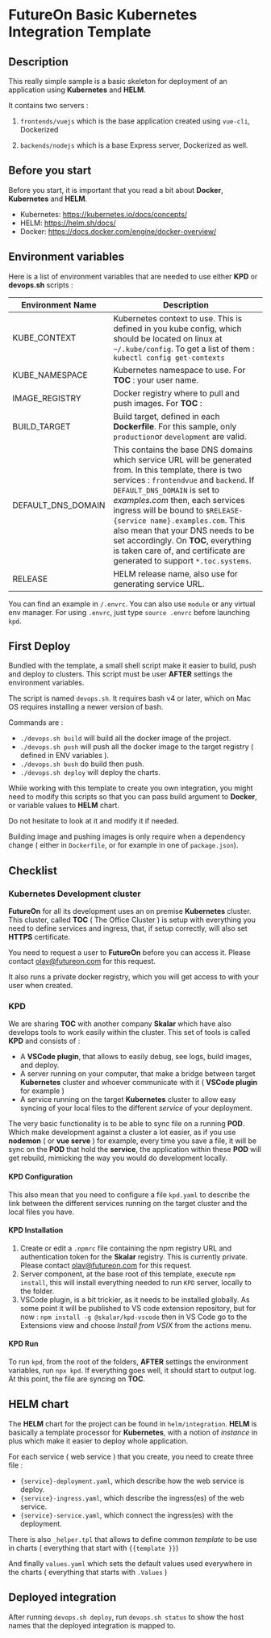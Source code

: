# FutureOn Basic Kubernetes Integration Template

## Description

This really simple sample is a basic skeleton for deployment of an application using **Kubernetes** and **HELM**.

It contains two servers :

1. `frontends/vuejs` which is the base application created using `vue-cli`, Dockerized

2. `backends/nodejs` which is a base Express server, Dockerized as well.

## Before you start

Before you start, it is important that you read a bit about **Docker**, **Kubernetes** and **HELM**. 

* Kubernetes: https://kubernetes.io/docs/concepts/
* HELM: https://helm.sh/docs/
* Docker: https://docs.docker.com/engine/docker-overview/

## Environment variables

Here is a list of environment variables that are needed to use either **KPD** or **devops.sh** scripts :

| Environment Name   | Description                                                  |
| ------------------ | ------------------------------------------------------------ |
| KUBE_CONTEXT       | Kubernetes context to use. This is defined in you kube config, which should be located on linux at `~/.kube/config`. To get a list of them : `kubectl config get-contexts` |
| KUBE_NAMESPACE     | Kubernetes namespace to use. For **TOC** : your user name.   |
| IMAGE_REGISTRY     | Docker registry where to pull and push images. For **TOC** : |
| BUILD_TARGET       | Build target, defined in each **Dockerfile**. For this sample, only  `production`or `development` are valid. |
| DEFAULT_DNS_DOMAIN | This contains the base DNS domains which service URL will be generated from. In this template, there is two services : `frontendvue` and `backend`. If `DEFAULT_DNS_DOMAIN` is set to *examples.com* then,  each services ingress will be bound to `$RELEASE-{service name}.examples.com`. This also mean that your DNS needs to be set accordingly. On **TOC**, everything is taken care of, and certificate are generated to support `*.toc.systems`. |
| RELEASE            | HELM release name, also use for generating service URL.      |

You can find an example in `/.envrc`. You can also use `module` or any virtual env manager.
For using `.envrc`, just type `source .envrc` before launching `kpd`.

## First Deploy

Bundled with the template, a small shell script make it easier to build, push and deploy to clusters. This script must be user **AFTER** settings the environment variables.

The script is named `devops.sh`. It requires bash v4 or later, which on Mac OS
requires installing a newer version of bash.

Commands are :

* `./devops.sh build` will build all the docker image of the project.
* `./devops.sh push` will push all the docker image to the target registry ( defined in ENV variables ).
* `./devops.sh bush` do build then push.
* `./devops.sh deploy` will deploy the charts.

While working with this template to create you own integration, you might need to modify this scripts so that you can pass build argument to **Docker**, or variable values to **HELM** chart.

Do not hesitate to look at it and modify it if needed.

Building image and pushing images is only require when a dependency change ( either in `Dockerfile`, or for example in one of `package.json`).

## Checklist

### Kubernetes Development cluster

**FutureOn** for all its development uses an on premise **Kubernetes** cluster. This cluster, called **TOC** ( The Office Cluster ) is setup  with everything you need to define services and ingress, that, if setup correctly, will also set **HTTPS** certificate. 

You need to request a user to **FutureOn** before you can access it. Please contact olav@futureon.com for this request.

It also runs a private docker registry, which you will get access to with your user when created.

### KPD

We are sharing **TOC** with another company **Skalar** which have also develops tools to work easily within the cluster. This set of tools is called **KPD** and consists of :

- A **VSCode plugin**, that allows to easily debug, see logs, build images, and deploy.
- A server running on your computer, that make a bridge between target **Kubernetes** cluster and whoever communicate with it ( **VSCode plugin** for example )
- A service running on the target **Kubernetes** cluster to allow easy syncing of your local files to the different *service* of your deployment.

The very basic functionality is to be able to sync file on a running **POD**. Which make development against a cluster a lot easier, as if you use **nodemon** ( or **vue serve** ) for example, every time you save a file, it will be sync on the **POD** that hold the **service**, the application within these **POD** will get rebuild, mimicking the way you would do development locally.

#### KPD Configuration

This also mean that you need to configure a file `kpd.yaml` to describe the link between the different services running on the target cluster and the local files you have.

#### KPD Installation

1. Create or edit a `.npmrc` file containing the npm registry URL and authentication token for the **Skalar** registry. This is currently private. Please contact olav@futureon.com for this request.
2. Server component, at the base root of this template, execute `npm install`, this will install everything needed to run `KPD` server, locally to the folder.
3. VSCode plugin, is a bit trickier, as it needs to be installed globally. As some point it will be published to VS code extension repository, but for now : `npm install -g @skalar/kpd-vscode` then in VS Code go to the Extensions view and choose _Install from VSIX_ from the actions menu.

#### KPD Run

To run `kpd`, from the root of the folders, **AFTER** settings the environment variables, run `npx kpd`. If everything goes well, it should start to output log. At this point, the file are syncing on **TOC**.

## HELM chart

The **HELM** chart for the project can be found in `helm/integration`. **HELM** is basically a template processor for **Kubernetes**, with a notion of *instance* in plus which make it easier to deploy whole application.

For each service ( web service ) that you create, you need to create three file :
* `{service}-deployment.yaml`, which describe how the web service is deploy.
* `{service}-ingress.yaml`, which describe the ingress(es) of the web service.
* `{service}-service.yaml`, which connect the ingress(es) with the deployment.

There is also `_helper.tpl` that allows to define common *template* to be use in charts ( everything that start  with `{{template }}`)

And finally `values.yaml` which sets the default values used everywhere in the charts ( everything that starts with `.Values` )

## Deployed integration

After running `devops.sh deploy`, run `devops.sh status` to show the host names
that the deployed integration is mapped to.
